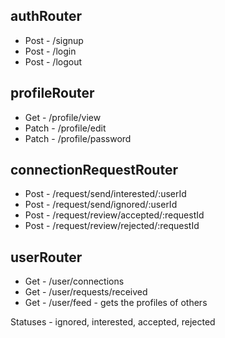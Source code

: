 <!-- DevTinder API's -->

## authRouter

- Post - /signup
- Post - /login
- Post - /logout

## profileRouter

- Get - /profile/view
- Patch - /profile/edit
- Patch - /profile/password

## connectionRequestRouter

- Post - /request/send/interested/:userId
- Post - /request/send/ignored/:userId
- Post - /request/review/accepted/:requestId
- Post - /request/review/rejected/:requestId

## userRouter

- Get - /user/connections
- Get - /user/requests/received
- Get - /user/feed - gets the profiles of others

Statuses - ignored, interested, accepted, rejected
